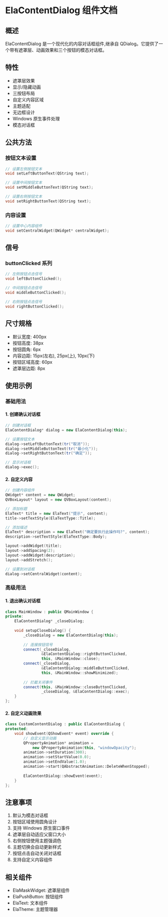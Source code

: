 # ElaContentDialog 组件文档

## 概述
ElaContentDialog 是一个现代化的内容对话框组件,继承自 QDialog。它提供了一个带有遮罩层、动画效果和三个按钮的模态对话框。

## 特性
- 遮罩层效果
- 显示/隐藏动画
- 三按钮布局
- 自定义内容区域
- 主题适配
- 无边框设计
- Windows 原生事件处理
- 模态对话框

## 公共方法

### 按钮文本设置
```cpp
// 设置左侧按钮文本
void setLeftButtonText(QString text);

// 设置中间按钮文本
void setMiddleButtonText(QString text);

// 设置右侧按钮文本
void setRightButtonText(QString text);
```

### 内容设置
```cpp
// 设置中心内容组件
void setCentralWidget(QWidget* centralWidget);
```

## 信号

### buttonClicked 系列
```cpp
// 左侧按钮点击信号
void leftButtonClicked();

// 中间按钮点击信号
void middleButtonClicked();

// 右侧按钮点击信号
void rightButtonClicked();
```

## 尺寸规格

- 默认宽度: 400px
- 按钮高度: 38px
- 按钮圆角: 6px
- 内容边距: 15px(左右), 25px(上), 10px(下)
- 按钮区域高度: 60px
- 遮罩层边距: 8px

## 使用示例

### 基础用法

#### 1. 创建确认对话框
```cpp
// 创建对话框
ElaContentDialog* dialog = new ElaContentDialog(this);

// 设置按钮文本
dialog->setLeftButtonText(tr("取消"));
dialog->setMiddleButtonText(tr("最小化"));
dialog->setRightButtonText(tr("确定"));

// 显示对话框
dialog->exec();
```

#### 2. 自定义内容
```cpp
// 创建内容组件
QWidget* content = new QWidget;
QVBoxLayout* layout = new QVBoxLayout(content);

// 添加标题
ElaText* title = new ElaText("提示", content);
title->setTextStyle(ElaTextType::Title);

// 添加描述
ElaText* description = new ElaText("确定要执行此操作吗?", content);
description->setTextStyle(ElaTextType::Body);

layout->addWidget(title);
layout->addSpacing(2);
layout->addWidget(description);
layout->addStretch();

// 设置到对话框
dialog->setCentralWidget(content);
```

### 高级用法

#### 1. 退出确认对话框
```cpp
class MainWindow : public QMainWindow {
private:
    ElaContentDialog* _closeDialog;
    
    void setupCloseDialog() {
        _closeDialog = new ElaContentDialog(this);
        
        // 连接按钮信号
        connect(_closeDialog, 
                &ElaContentDialog::rightButtonClicked,
                this, &MainWindow::close);
        connect(_closeDialog, 
                &ElaContentDialog::middleButtonClicked,
                this, &MainWindow::showMinimized);
                
        // 拦截关闭事件
        connect(this, &MainWindow::closeButtonClicked,
                _closeDialog, &ElaContentDialog::exec);
    }
};
```

#### 2. 自定义动画效果
```cpp
class CustomContentDialog : public ElaContentDialog {
protected:
    void showEvent(QShowEvent* event) override {
        // 自定义显示动画
        QPropertyAnimation* animation = 
            new QPropertyAnimation(this, "windowOpacity");
        animation->setDuration(300);
        animation->setStartValue(0.0);
        animation->setEndValue(1.0);
        animation->start(QAbstractAnimation::DeleteWhenStopped);
        
        ElaContentDialog::showEvent(event);
    }
};
```

## 注意事项
1. 默认为模态对话框
2. 按钮区域使用圆角设计
3. 支持 Windows 原生窗口事件
4. 遮罩层自动适应父窗口大小
5. 右侧按钮使用主题强调色
6. 主题切换会自动更新样式
7. 按钮点击自动关闭对话框
8. 支持自定义内容组件

## 相关组件
- ElaMaskWidget: 遮罩层组件
- ElaPushButton: 按钮组件
- ElaText: 文本组件
- ElaTheme: 主题管理器
